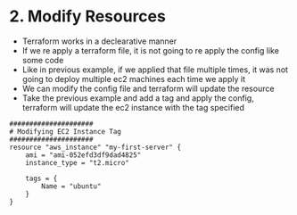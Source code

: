 # 2. Modify Resources

* Terraform works in a declearative manner
* If we re apply a terraform file, it is not going to re apply the config like some code
* Like in previous example, if we applied that file multiple times, it was not going to deploy multiple ec2 machines each time we apply it
* We can modify the config file and terraform will update the resource
* Take the previous example and add a tag and apply the config, terraform will update the ec2 instance with the tag specified

```hcl
#####################
# Modifying EC2 Instance Tag
#####################
resource "aws_instance" "my-first-server" {
    ami = "ami-052efd3df9dad4825"
    instance_type = "t2.micro"

    tags = {
        Name = "ubuntu"
    }
}
```
